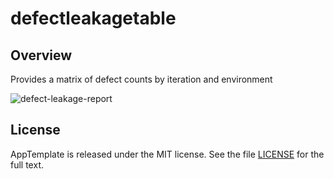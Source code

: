 defectleakagetable
=========================

## Overview
Provides a matrix of defect counts by iteration and environment


![defect-leakage-report](https://raw.github.com/wrackzone/defect-leakage-table/master/screenshot.png)


## License

AppTemplate is released under the MIT license.  See the file [LICENSE](https://raw.github.com/RallyApps/AppTemplate/master/LICENSE) for the full text.
